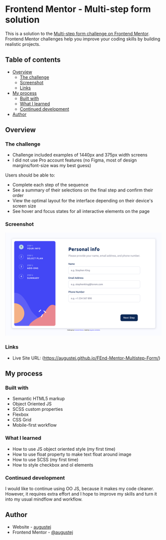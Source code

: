 # Frontend Mentor - Multi-step form solution

This is a solution to the [Multi-step form challenge on Frontend Mentor](https://www.frontendmentor.io/challenges/multistep-form-YVAnSdqQBJ). Frontend Mentor challenges help you improve your coding skills by building realistic projects. 

## Table of contents

- [Overview](#overview)
  - [The challenge](#the-challenge)
  - [Screenshot](#screenshot)
  - [Links](#links)
- [My process](#my-process)
  - [Built with](#built-with)
  - [What I learned](#what-i-learned)
  - [Continued development](#continued-development)
- [Author](#author)

## Overview

### The challenge
- Challenge included examples of 1440px and 375px width screens
- I did not use Pro account features (no Figma, most of design margins/font-size was my best guess)

Users should be able to:

- Complete each step of the sequence
- See a summary of their selections on the final step and confirm their order
- View the optimal layout for the interface depending on their device's screen size
- See hover and focus states for all interactive elements on the page

### Screenshot

![](./Screenshot.png)

### Links

- Live Site URL: (https://augustej.github.io/FEnd-Mentor-Multistep-Form/)

## My process

### Built with

- Semantic HTML5 markup
- Object Oriented JS
- SCSS custom properties
- Flexbox
- CSS Grid
- Mobile-first workflow

### What I learned

- How to use JS object oriented style (my first time)
- How to use float property to make text float around image
- How to use SCSS (my first time)
- How to style checkbox and ol elements

### Continued development

I would like to continue using OO JS, because it makes my code cleaner. However, it requires extra effort and I hope to improve my skills and turn it into my usual mindflow and workflow.

## Author

- Website - [augustej](https://augustej.github.io/)
- Frontend Mentor - [@augustej](https://www.frontendmentor.io/profile/augustej)